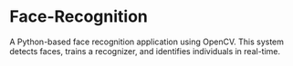 # Face-Recognition
A Python-based face recognition application using OpenCV. This system detects faces, trains a recognizer, and identifies individuals in real-time.

